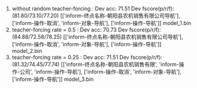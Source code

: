 1. without random teacher-forcing : Dev acc: 71.51  Dev fscore(p/r/f): (81.80/73.10/77.20) 
   [['inform-终点名称-朝阳县农机销售有限公司导航'], ['inform-操作-取消', 'inform-对象-导航'], ['inform-操作-导航']]
   model_1.bin
2. teacher-forcing rate = 0.5  :    Dev acc: 70.73  Dev fscore(p/r/f): (84.88/72.58/78.25)
   [['inform-终点名称-朝阳县农机销售有限公司导航'], ['inform-操作-取消', 'inform-对象-导航'], ['inform-操作-导航']]
   model_2.bin 
3. teacher-forcing rate = 0.25  :   Dev acc: 71.51  Dev fscore(p/r/f): (81.32/74.45/77.74)
   [['inform-终点名称-朝阳县农机销售有限', 'inform-操作-公司', 'inform-操作-导航'], ['inform-操作-取消', 'inform-对象-导航'], ['inform-操作-导航']]
   model_3.bin
